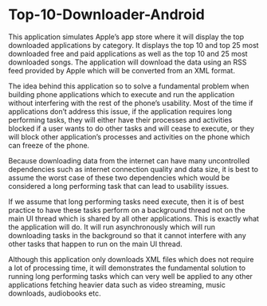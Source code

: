 # Top-10-Downloader-Android

This application simulates Apple’s app store where it will display the top downloaded applications by category. It displays the top 10 and top 25 most downloaded free and paid applications as well as the top 10 and 25 most downloaded songs. The application will download the data using an RSS feed provided by Apple which will be converted from an XML format. 

The idea behind this application so to solve a fundamental problem when building phone applications which to execute and run the application without interfering with the rest of the phone’s usability. Most of the time if applications don’t address this issue, if the application requires long performing tasks, they will either have their processes and activities blocked if a user wants to do other tasks and will cease to execute, or they will block other application’s processes and activities on the phone which can freeze of the phone. 

Because downloading data from the internet can have many uncontrolled dependencies such as internet connection quality and data size, it is best to assume the worst case of these two dependencies which would be considered a long performing task that can lead to usability issues. 

If we assume that long performing tasks need execute, then it is of best practice to have these tasks perform on a background thread not on the main UI thread which is shared by all other applications. This is exactly what the application will do. It will run asynchronously which will run downloading tasks in the background so that it cannot interfere with any other tasks that happen to run on the main UI thread. 

Although this application only downloads XML files which does not require a lot of processing time, it will demonstrates the fundamental solution to running long performing tasks which can very well be applied to any other applications fetching heavier data such as video streaming, music downloads, audiobooks etc. 

